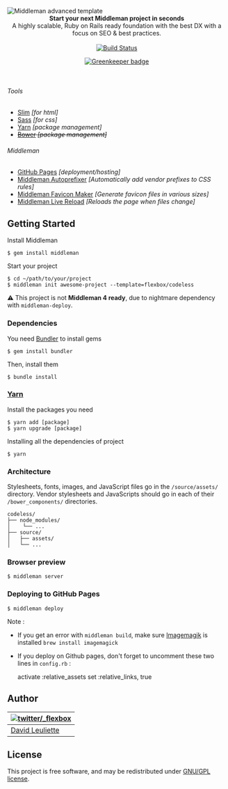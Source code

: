 <img src="https://raw.githubusercontent.com/flexbox/codeless/master/source/assets/images/codeless-middleman.jpg" alt="Middleman advanced template" align="center" />
<br />

<div align="center"><strong>Start your next Middleman project in seconds</strong></div>
<div align="center">A highly scalable, Ruby on Rails ready foundation with the best DX with a focus on SEO & best practices.</div>
<br />
<div align="center">
<a href="https://travis-ci.org/flexbox/codeless">
  <img src="https://travis-ci.org/flexbox/codeless.svg?branch=master" alt="Build Status">
</a>

[![Greenkeeper badge](https://badges.greenkeeper.io/flexbox/codeless.svg)](https://greenkeeper.io/)

</div>
<br />

###### Tools
- [Slim](http://slim-lang.com) *[for html]*
- [Sass](http://sass-lang.com) *[for css]*
- [Yarn](https://yarnpkg.com) *[package management]*
- ~~[Bower](http://bower.io) *[package management]*~~

###### Middleman
- [GitHub Pages](http://pages.github.com) *[deployment/hosting]*
- [Middleman Autoprefixer](https://github.com/middleman/middleman-autoprefixer) *[Automatically add vendor prefixes to CSS rules]*
- [Middleman Favicon Maker](https://github.com/follmann/middleman-favicon-maker) *[Generate favicon files in various sizes]*
- [Middleman Live Reload](https://github.com/middleman/middleman-livereload) *[Reloads the page when files change]*

## Getting Started

Install Middleman

    $ gem install middleman

Start your project

    $ cd ~/path/to/your/project
    $ middleman init awesome-project --template=flexbox/codeless
    
:warning: This project is not __Middleman 4 ready__, due to nightmare dependency with `middleman-deploy`.
    
### Dependencies

You need [Bundler](http://bundler.io/) to install gems

    $ gem install bundler

Then, install them

    $ bundle install

### [Yarn](https://yarnpkg.com)

Install the packages you need

    $ yarn add [package]
    $ yarn upgrade [package]
    
Installing all the dependencies of project

    $ yarn

### Architecture

Stylesheets, fonts, images, and JavaScript files go in the `/source/assets/` directory.
Vendor stylesheets and JavaScripts should go in each of their `/bower_components/` directories.

    codeless/
    ├── node_modules/
    │    └── ...
    ├── source/
    │   ├── assets/
    │   └── ...

### Browser preview

    $ middleman server

### Deploying to GitHub Pages

    $ middleman deploy
    
Note :
- If you get an error with `middleman build`, make sure [Imagemagik](http://www.imagemagick.org/script/index.php) is installed `brew install imagemagick`
- If you deploy on Github pages, don't forget to uncomment these two lines in `config.rb` :

    activate :relative_assets
    set :relative_links, true

## Author

| [![twitter/_flexbox](https://gravatar.com/avatar/66ecc55f1bc2e5863eb516ee6f20794e?s=70)](https://twitter.com/_flexbox "Follow @_flexbox on Twitter") |
|---|
| [David Leuliette](http://davidl.fr/) |

## License

This project is free software, and may be redistributed under [GNU/GPL license](LICENSE.md).
